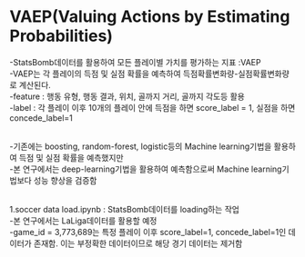 # VAEP(Valuing Actions by Estimating Probabilities)

-StatsBomb데이터를 활용하여 모든 플레이별 가치를 평가하는 지표 :VAEP<br/>
-VAEP는 각 플레이의 득점 및 실점 확률을 예측하여 득점확률변화량-실점확률변화량로 계산된다.<br/>
-feature : 행동 유형, 행동 결과, 위치, 골까지 거리, 골까지 각도등 활용<br/>
-label : 각 플레이 이후 10개의 플레이 안에 득점을 하면 score_label = 1, 실점을 하면 concede_label=1<br/><br/>

-기존에는 boosting, random-forest, logistic등의 Machine learning기법을 활용하여 득점 및 실점 확률을 예측했지만<br/>
-본 연구에서는 deep-learning기법을 활용하여 예측함으로써 Machine learning기법보다 성능 향상을 검증함<br/><br/>

1.soccer data load.ipynb : StatsBomb데이터를 loading하는 작업<br/>
-본 연구에서는 LaLiga데이터를 활용할 예정<br/>
-game_id = 3,773,689는 특정 플레이 이후 score_label=1, concede_label=1인 데이터가 존재함. 이는 부정확한 데이터이므로 해당 경기 데이터는 제거함<br/><br/>
